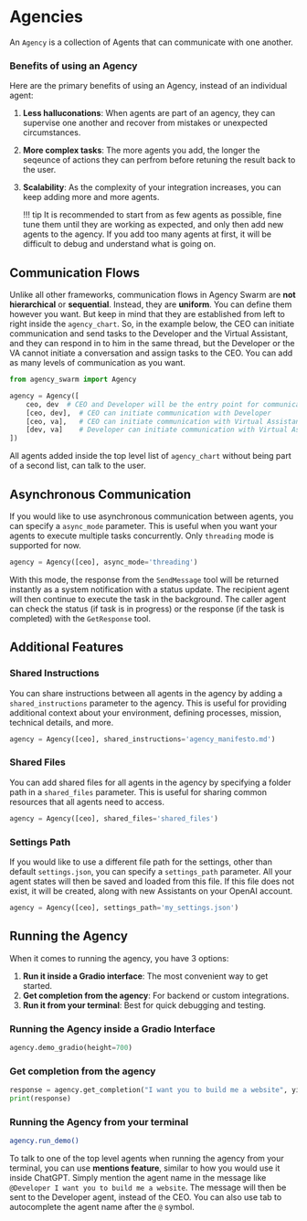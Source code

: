 # Agencies 

An `Agency` is a collection of Agents that can communicate with one another. 

### Benefits of using an Agency

Here are the primary benefits of using an Agency, instead of an individual agent:

1. **Less halluconations**: When agents are part of an agency, they can supervise one another and recover from mistakes or unexpected circumstances.
2. **More complex tasks**: The more agents you add, the longer the seqeunce of actions they can perfrom before retuning the result back to the user.
3. **Scalability**: As the complexity of your integration increases, you can keep adding more and more agents. 

    !!! tip
        It is recommended to start from as few agents as possible, fine tune them until they are working as expected, and only then add new agents to the agency. If you add too many agents at first, it will be difficult to debug and understand what is going on.

## Communication Flows

Unlike all other frameworks, communication flows in Agency Swarm are **not hierarchical** or **sequential**. Instead, they are **uniform**. You can define them however you want. But keep in mind that they are established from left to right inside the `agency_chart`. So, in the example below, the CEO can initiate communication and send tasks to the Developer and the Virtual Assistant, and they can respond in to him in the same thread, but the Developer or the VA cannot initiate a conversation and assign tasks to the CEO. You can add as many levels of communication as you want.

```python
from agency_swarm import Agency

agency = Agency([
    ceo, dev  # CEO and Developer will be the entry point for communication with the user
    [ceo, dev],  # CEO can initiate communication with Developer
    [ceo, va],   # CEO can initiate communication with Virtual Assistant
    [dev, va]    # Developer can initiate communication with Virtual Assistant
])
```

All agents added inside the top level list of `agency_chart` without being part of a second list, can talk to the user.

## Asynchronous Communication

If you would like to use asynchronous communication between agents, you can specify a `async_mode` parameter. This is useful when you want your agents to execute multiple tasks concurrently. Only `threading` mode is supported for now.

```python
agency = Agency([ceo], async_mode='threading') 
```

With this mode, the response from the `SendMessage` tool will be returned instantly as a system notification with a status update. The recipient agent will then continue to execute the task in the background. The caller agent can check the status (if task is in progress) or the response (if the task is completed) with the `GetResponse` tool.

## Additional Features

### Shared Instructions

You can share instructions between all agents in the agency by adding a `shared_instructions` parameter to the agency. This is useful for providing additional context about your environment, defining processes, mission, technical details, and more.

```python
agency = Agency([ceo], shared_instructions='agency_manifesto.md') 
```

### Shared Files

You can add shared files for all agents in the agency by specifying a folder path in a `shared_files` parameter. This is useful for sharing common resources that all agents need to access.

```python
agency = Agency([ceo], shared_files='shared_files') 
```

### Settings Path

If you would like to use a different file path for the settings, other than default `settings.json`, you can specify a `settings_path` parameter. All your agent states will then be saved and loaded from this file. If this file does not exist, it will be created, along with new Assistants on your OpenAI account.

```python
agency = Agency([ceo], settings_path='my_settings.json') 
```

## Running the Agency

When it comes to running the agency, you have 3 options:

1. **Run it inside a Gradio interface**: The most convenient way to get started.
2. **Get completion from the agency**: For backend or custom integrations.
3. **Run it from your terminal**: Best for quick debugging and testing.

### Running the Agency inside a Gradio Interface

```python
agency.demo_gradio(height=700) 
```

### Get completion from the agency

```python
response = agency.get_completion("I want you to build me a website", yield_messages=False)
print(response)
```

### Running the Agency from your terminal

```bash
agency.run_demo()
```

To talk to one of the top level agents when running the agency from your terminal, you can use **mentions feature**, similar to how you would use it inside ChatGPT. Simply mention the agent name in the message like `@Developer I want you to build me a website`. The message will then be sent to the Developer agent, instead of the CEO. You can also use tab to autocomplete the agent name after the `@` symbol.